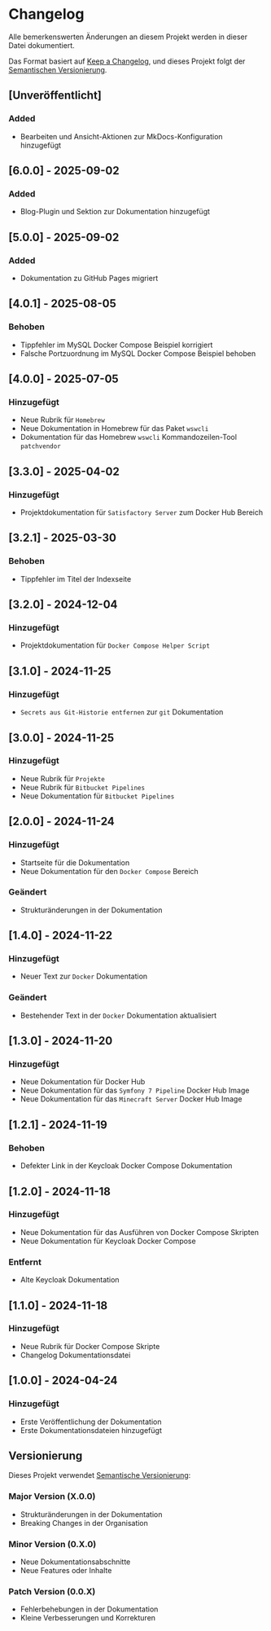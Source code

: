 # Changelog

Alle bemerkenswerten Änderungen an diesem Projekt werden in dieser Datei dokumentiert.

Das Format basiert auf [Keep a Changelog](https://keepachangelog.com/de/1.1.0/),
und dieses Projekt folgt der [Semantischen Versionierung](https://semver.org/lang/de/).

## [Unveröffentlicht]

### Added
- Bearbeiten und Ansicht-Aktionen zur MkDocs-Konfiguration hinzugefügt

## [6.0.0] - 2025-09-02

### Added
- Blog-Plugin und Sektion zur Dokumentation hinzugefügt

## [5.0.0] - 2025-09-02

### Added
- Dokumentation zu GitHub Pages migriert

## [4.0.1] - 2025-08-05

### Behoben
- Tippfehler im MySQL Docker Compose Beispiel korrigiert
- Falsche Portzuordnung im MySQL Docker Compose Beispiel behoben


## [4.0.0] - 2025-07-05

### Hinzugefügt
- Neue Rubrik für `Homebrew`
- Neue Dokumentation in Homebrew für das Paket `wswcli`
- Dokumentation für das Homebrew `wswcli` Kommandozeilen-Tool `patchvendor`

## [3.3.0] - 2025-04-02

### Hinzugefügt
- Projektdokumentation für `Satisfactory Server` zum Docker Hub Bereich

## [3.2.1] - 2025-03-30

### Behoben
- Tippfehler im Titel der Indexseite

## [3.2.0] - 2024-12-04

### Hinzugefügt
- Projektdokumentation für `Docker Compose Helper Script`

## [3.1.0] - 2024-11-25

### Hinzugefügt
- `Secrets aus Git-Historie entfernen` zur `git` Dokumentation

## [3.0.0] - 2024-11-25

### Hinzugefügt
- Neue Rubrik für `Projekte`
- Neue Rubrik für `Bitbucket Pipelines`
- Neue Dokumentation für `Bitbucket Pipelines`

## [2.0.0] - 2024-11-24

### Hinzugefügt
- Startseite für die Dokumentation
- Neue Dokumentation für den `Docker Compose` Bereich

### Geändert
- Strukturänderungen in der Dokumentation

## [1.4.0] - 2024-11-22

### Hinzugefügt
- Neuer Text zur `Docker` Dokumentation

### Geändert
- Bestehender Text in der `Docker` Dokumentation aktualisiert

## [1.3.0] - 2024-11-20

### Hinzugefügt
- Neue Dokumentation für Docker Hub
- Neue Dokumentation für das `Symfony 7 Pipeline` Docker Hub Image
- Neue Dokumentation für das `Minecraft Server` Docker Hub Image

## [1.2.1] - 2024-11-19

### Behoben
- Defekter Link in der Keycloak Docker Compose Dokumentation

## [1.2.0] - 2024-11-18

### Hinzugefügt
- Neue Dokumentation für das Ausführen von Docker Compose Skripten
- Neue Dokumentation für Keycloak Docker Compose

### Entfernt
- Alte Keycloak Dokumentation

## [1.1.0] - 2024-11-18

### Hinzugefügt
- Neue Rubrik für Docker Compose Skripte
- Changelog Dokumentationsdatei

## [1.0.0] - 2024-04-24

### Hinzugefügt
- Erste Veröffentlichung der Dokumentation
- Erste Dokumentationsdateien hinzugefügt

## Versionierung

Dieses Projekt verwendet [Semantische Versionierung](https://semver.org/lang/de/):

### Major Version (X.0.0)
- Strukturänderungen in der Dokumentation
- Breaking Changes in der Organisation

### Minor Version (0.X.0)
- Neue Dokumentationsabschnitte
- Neue Features oder Inhalte

### Patch Version (0.0.X)
- Fehlerbehebungen in der Dokumentation
- Kleine Verbesserungen und Korrekturen